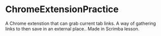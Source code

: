 # ChromeExtensionPractice
A Chrome extenstion that can grab current tab links. A way of gathering links to then save in an external place.. Made in Scrimba lesson.
